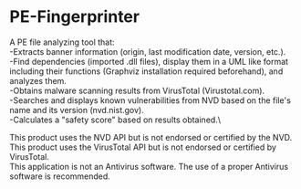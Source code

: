 # PE-Fingerprinter
A PE file analyzing tool that: \
  -Extracts banner information (origin, last modification date, version, etc.).\
  -Find dependencies (imported .dll files), display them in a UML like format including their functions (Graphviz installation required beforehand), and analyzes them.\
  -Obtains malware scanning results from VirusTotal (Virustotal.com).\
  -Searches and displays known vulnerabilities from NVD based on the file's name and its version (nvd.nist.gov).\
  -Calculates a "safety score" based on results obtained.\
  
  
  
  
  
This product uses the NVD API but is not endorsed or certified by the NVD.\
This product uses the VirusTotal API but is not endorsed or certified by VirusTotal.\
This application is not an Antivirus software. The use of a proper Antivirus software is recommended.
